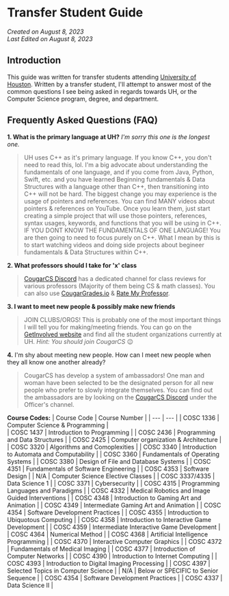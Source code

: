 # Transfer Student Guide  
_Created on August 8, 2023  
Last Edited on August 8, 2023_

## Introduction
This guide was written for transfer students attending [University of Houston](https://www.uh.edu/). Written by a transfer student, I'll attempt to answer most of the common questions I see being asked in regards towards UH, or the Computer Science program, degree, and department.

## Frequently Asked Questions (FAQ)  
**1. What is the primary language at UH?** _I'm sorry this one is the longest one._
> UH uses C++ as it's primary language. If you know C++, you don't need to read this, lol. I'm a big advocate about understanding the fundamentals of one language, and if you come from Java, Python, Swift, etc. and you have learned Beginning fundamentals & Data Structures with a language other than C++, then transitioning into C++ will not be hard. The biggest change you may experience is the usage of pointers and references. You can find MANY videos about pointers & references on YouTube. Once you learn them, just start creating a simple project that will use those pointers, references, syntax usages, keywords, and functions that you will be using in C++. IF YOU DONT KNOW THE FUNDAMENTALS OF ONE LANGUAGE! You are then going to need to focus purely on C++. What I mean by this is to start watching videos and doing side projects about begineer fundamentals & Data Structures within C++.

**2. What professors should I take for 'x' class**  
> [CougarCS Discord](https://discord.gg/wEagwaXS7F) has a dedicated channel for class reviews for various professors (Majority of them being CS & math classes). You can also use [CougarGrades.io](https://cougargrades.io/) & [Rate My Professor](https://www.ratemyprofessors.com/).

**3. I want to meet new people & possibly make new friends**
> JOIN CLUBS/ORGS! This is probably one of the most important things I will tell you for making/meeting friends. You can go on the [GetInvolved website](https://uh.campuslabs.com/engage/organizations) and find all the student organizations currently at UH. _Hint: You should join CougarCS_ 😉

**4.** I'm shy about meeting new people. How can I meet new people when they all know one another already? 
> CougarCS has develop a system of ambassadors! One man and woman have been selected to be the designated person for all new people who prefer to slowly integrate themselves. You can find out the ambassadors are by looking on the [CougarCS Discord](https://discord.gg/wEagwaXS7F) under the Officer's channel.

**Course Codes:**
| Course Code | Course Number | 
| --- | --- | 
| COSC 1336 | Computer Science & Programming |  
| COSC 1437 | Introduction to Programming | 
| COSC 2436 | Programming and Data Structures | 
| COSC 2425 | Computer organization & Architecture | 
| COSC 3320 | Algorithms and Comoplexities | 
| COSC 3340 | Introduction to Automata and Computability | 
| COSC 3360 | Fundamentals of Operating Systems | 
| COSC 3380 | Design of File and Database Systems | 
| COSC 4351 | Fundamentals of Software Engineering | 
| COSC 4353 | Software Design | 
| N/A | Computer Science Elective Classes | 
| COSC 3337/4335 | Data Science 1 | 
| COSC 3371 | Cybersecurity | 
| COSC 4315 | Programming Languages and Paradigms | 
| COSC 4332 | Medical Robotics and Image Guided Interventions | 
| COSC 4348 | Introduction to Gaming Art and Animation | 
| COSC 4349 | Intermediate Gaming Art and Animation | 
| COSC 4354 | Software Development Practices | 
| COSC 4355 | Introduction to Ubiquotous Computing | 
| COSC 4358 | Introduction to Interactive Game Development | 
| COSC 4359 | Intermediate Interactive Game Development | 
| COSC 4364 | Numerical Method | 
| COSC 4368 | Artificial Intelligence Programming | 
| COSC 4370 | Interactive Computer Graphics | 
| COSC 4372 | Fundamentals of Medical Imaging | 
| COSC 4377 | Introduction of Computer Networks | 
| COSC 4390 | Introduction to Internet Computing | 
| COSC 4393 | Introduction to Digital Imaging Processing | 
| COSC 4397 | Selected Topics in Computer Science | 
| N/A | Below or SPECIFIC to Senior Sequence | 
| COSC 4354 | Software Development Practices | 
| COSC 4337 | Data Science II |



